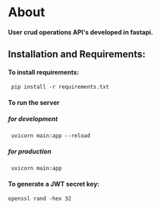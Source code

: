 # About
#### User crud operations API's developed in fastapi.

## Installation and Requirements:
#### To install requirements:
     pip install -r requirements.txt
#### To run the server
   ##### for development
     uvicorn main:app --reload
  ##### for production
     uvicorn main:app
#### To generate a JWT secret key:
    openssl rand -hex 32